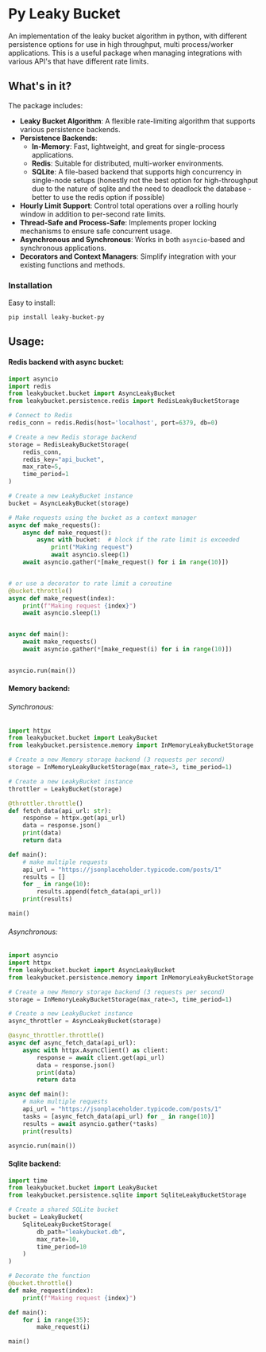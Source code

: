 # Py Leaky Bucket

An implementation of the leaky bucket algorithm in python, with different persistence options for use in high throughput, multi process/worker applications. This is a useful package when managing integrations with various API's that have different rate limits.



## What's in it?

The package includes:

- **Leaky Bucket Algorithm**: A flexible rate-limiting algorithm that supports various persistence backends.
- **Persistence Backends**:
  - **In-Memory**: Fast, lightweight, and great for single-process applications.
  - **Redis**: Suitable for distributed, multi-worker environments.
  - **SQLite**: A file-based backend that supports high concurrency in single-node setups (honestly not the best option for high-throughput due to the nature of sqlite and the need to deadlock the database - better to use the redis option if possible)
- **Hourly Limit Support**: Control total operations over a rolling hourly window in addition to per-second rate limits.
- **Thread-Safe and Process-Safe**: Implements proper locking mechanisms to ensure safe concurrent usage.
- **Asynchronous and Synchronous**: Works in both `asyncio`-based and synchronous applications.
- **Decorators and Context Managers**: Simplify integration with your existing functions and methods.



### Installation

Easy to install:

```
pip install leaky-bucket-py
```



## Usage:



#### Redis backend with async bucket:

```python
import asyncio
import redis
from leakybucket.bucket import AsyncLeakyBucket
from leakybucket.persistence.redis import RedisLeakyBucketStorage

# Connect to Redis
redis_conn = redis.Redis(host='localhost', port=6379, db=0)

# Create a new Redis storage backend
storage = RedisLeakyBucketStorage(
    redis_conn,
    redis_key="api_bucket",
    max_rate=5,
    time_period=1
)

# Create a new LeakyBucket instance
bucket = AsyncLeakyBucket(storage)

# Make requests using the bucket as a context manager
async def make_requests():
    async def make_request():
        async with bucket:  # block if the rate limit is exceeded
            print("Making request")
            await asyncio.sleep(1)
    await asyncio.gather(*[make_request() for i in range(10)])


# or use a decorator to rate limit a coroutine
@bucket.throttle()
async def make_request(index):
    print(f"Making request {index}")
    await asyncio.sleep(1)


async def main():
    await make_requests()
    await asyncio.gather(*[make_request(i) for i in range(10)])


asyncio.run(main())
```



#### Memory backend:

###### Synchronous:

```python
import httpx
from leakybucket.bucket import LeakyBucket
from leakybucket.persistence.memory import InMemoryLeakyBucketStorage

# Create a new Memory storage backend (3 requests per second)
storage = InMemoryLeakyBucketStorage(max_rate=3, time_period=1)

# Create a new LeakyBucket instance
throttler = LeakyBucket(storage)

@throttler.throttle()
def fetch_data(api_url: str):
    response = httpx.get(api_url)
    data = response.json()
    print(data)
    return data

def main():
    # make multiple requests
    api_url = "https://jsonplaceholder.typicode.com/posts/1"
    results = []
    for _ in range(10):
        results.append(fetch_data(api_url))
    print(results)

main()

```

###### Asynchronous:

```python
import asyncio
import httpx
from leakybucket.bucket import AsyncLeakyBucket
from leakybucket.persistence.memory import InMemoryLeakyBucketStorage

# Create a new Memory storage backend (3 requests per second)
storage = InMemoryLeakyBucketStorage(max_rate=3, time_period=1)

# Create a new LeakyBucket instance
async_throttler = AsyncLeakyBucket(storage)

@async_throttler.throttle()
async def async_fetch_data(api_url):
    async with httpx.AsyncClient() as client:
        response = await client.get(api_url)
        data = response.json()
        print(data)
        return data

async def main():
    # make multiple requests
    api_url = "https://jsonplaceholder.typicode.com/posts/1"
    tasks = [async_fetch_data(api_url) for _ in range(10)]
    results = await asyncio.gather(*tasks)
    print(results)

asyncio.run(main())

```



#### Sqlite backend:

```python
import time
from leakybucket.bucket import LeakyBucket
from leakybucket.persistence.sqlite import SqliteLeakyBucketStorage

# Create a shared SQLite bucket
bucket = LeakyBucket(
    SqliteLeakyBucketStorage(
        db_path="leakybucket.db", 
        max_rate=10, 
        time_period=10
    )
)

# Decorate the function
@bucket.throttle()
def make_request(index):
    print(f"Making request {index}")

def main():
    for i in range(35):
        make_request(i)

main()

```




